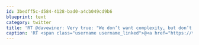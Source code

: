 ```yaml
---
id: 3bedff5c-d584-4128-bad0-a4cb049cd9b6
blueprint: text
category: twitter
title: 'RT @davewiner: Very true: "We don’t want complexity, but don’t know how to value simplicity." http://r2.ly/5ra2'
caption: 'RT <span class="username username_linked">@<a href="https://twitter.com/davewiner" title="Dave Winer">davewiner</a></span>: Very true: "We don’t want complexity, but don’t know how to value simplicity." http://r2.ly/5ra2'
---
```

